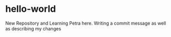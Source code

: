 # hello-world
New Repository and Learning
Petra here. Writing a commit message as well as describing my changes
